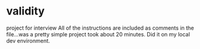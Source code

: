 # validity
project for interview
All of the instructions are included as comments in the file...was a pretty simple project took about 20 minutes. Did it on my local dev environment.

